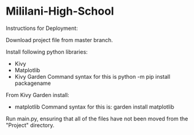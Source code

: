 # Mililani-High-School
Instructions for Deployment:

Download project file from master branch.

Install following python libraries:
- Kivy
- Matplotlib
- Kivy Garden
Command syntax for this is python -m pip install packagename

From Kivy Garden install:
- matplotlib
Command syntax for this is: garden install matplotlib

Run main.py, ensuring that all of the files have not been moved from the "Project" directory.
